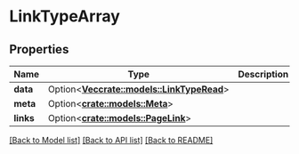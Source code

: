 # LinkTypeArray

## Properties

Name | Type | Description | Notes
------------ | ------------- | ------------- | -------------
**data** | Option<[**Vec<crate::models::LinkTypeRead>**](LinkTypeRead.md)> |  | [optional]
**meta** | Option<[**crate::models::Meta**](Meta.md)> |  | [optional]
**links** | Option<[**crate::models::PageLink**](PageLink.md)> |  | [optional]

[[Back to Model list]](../README.md#documentation-for-models) [[Back to API list]](../README.md#documentation-for-api-endpoints) [[Back to README]](../README.md)


